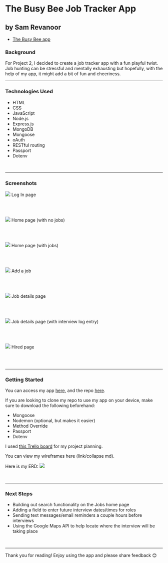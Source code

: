 # The Busy Bee Job Tracker App
## by Sam Revanoor

- [The Busy Bee app]((https://thebusybee.herokuapp.com/))

### **Background**

For Project 2, I decided to create a job tracker app with a fun playful twist. Job hunting can be stressful and mentally exhausting but hopefully, with the help of my app, it might add a bit of fun and cheeriness.
<br>

------

### **Technologies Used**

- HTML
- CSS
- JavaScript
- Node.js
- Express.js
- MongoDB
- Mongoose
- oAuth
- RESTful routing
- Passport
- Dotenv
<br>

------

### **Screenshots**

<img src="public/images/ss1.png">
Log In page

<br><br>

<img src="public/images/ss2.png">
Home page (with no jobs)

<br><br>

<img src="public/images/ss4.png">
Home page (with jobs)

<br><br>

<img src="public/images/ss3.png">
Add a job

<br><br>

<img src="public/images/ss5.png">
Job details page 

<br><br>

<img src="public/images/ss6.png">
Job details page (with interview log entry)

<br><br>

<img src="public/images/ss8.png">
Hired page

<br><br>

------

### **Getting Started**

You can access my app [here](https://thebusybee.herokuapp.com/), and the repo [here](https://github.com/samrevanoor/busybee).

If you are looking to clone my repo to use my app on your device, make sure to download the following beforehand:
- Mongoose
- Nodemon (optional, but makes it easier)
- Method Override
- Passport
- Dotenv

I used [this Trello board](https://trello.com/b/AglLSD6S/busy-bee-project-board) for my project planning. 

You can view my wireframes here (link/collapse md).

Here is my ERD: <img src="public/images/ERD.png">

<br>

------

### **Next Steps**

- Building out search functionality on the Jobs home page
- Adding a field to enter future interview dates/times for roles
- Sending text messages/email reminders a couple hours before interviews
- Using the Google Maps API to help locate where the interview will be taking place
<br>

------

Thank you for reading! Enjoy using the app and please share feedback 😊